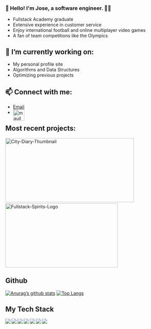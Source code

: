 ### :wave: Hello! I'm Jose, a software engineer. :man_technologist:
- Fullstack Academy graduate
- Extensive experience in customer service 
- Enjoy international football and online multiplayer video games
- A fan of team competitions like the Olympics

## 🔭 I’m currently working on:
- My personal profile site
- Algorithms and Data Structures
- Optimizing previous projects

## 📫 Connect with me:
- [Email](mailto:webzone08@gmail.com)
- [<img align="left" alt="mauilema | LinkedIn" width="35px" src="https://cdn-icons-png.flaticon.com/512/174/174857.png" />][linkedin]

## Most recent projects:
<div>
<span>
<a href="https://github.com/HCJM/City-Diary"><img width="400" height="200" alt="City-Diary-Thumbnail" src="https://user-images.githubusercontent.com/75354391/152089970-860934fe-7acb-4159-9461-27d9cfb87e75.png"></a>
</span>
&nbsp;
&nbsp;
<span>
<a href="https://graceshopper-4-amigos.herokuapp.com/"><img width="350" height="200" alt="Fullstack-Spirits-Logo" src="https://user-images.githubusercontent.com/75354391/152092298-f5421686-bd54-4478-ab43-2b02e1cdb3b9.png"></a>
 </div>
</span>
 
 ## Github
[![Anurag’s github stats](https://github-readme-stats.vercel.app/api?username=mauilema)](https://github.com/mauilema)
[![Top Langs](https://github-readme-stats.vercel.app/api/top-langs/?username=mauilema&layout=compact)](https://github.com/mauilema)

## My Tech Stack  
<img align="left" img src="https://img.icons8.com/color/48/000000/react-native.png"/>
<img align="left" img src="https://img.icons8.com/color/48/000000/redux.png"/>
<img align="left" img src="https://img.icons8.com/color/48/000000/nodejs.png"/>
<img align="left" img src="https://img.icons8.com/color/48/000000/git.png"/>
<img align="left" img src="https://img.icons8.com/color-glass/48/000000/github.png"/>
<img align="left" img src="https://img.icons8.com/color/48/000000/heroku.png"/>
<img align="left" img src="https://img.icons8.com/color/48/000000/postgreesql.png"/>



<!--
**mauilema/mauilema** is a ✨ _special_ ✨ repository because its `README.md` (this file) appears on your GitHub profile.

Here are some ideas to get you started:

- 🔭 I’m currently working on ...
- 🌱 I’m currently learning ...
- 👯 I’m looking to collaborate on ...
- 🤔 I’m looking for help with ...
- 💬 Ask me about ...
- 📫 How to reach me: ...
- 😄 Pronouns: ...
- ⚡ Fun fact: ...
-->

[linkedIn]: https://www.linkedin.com/in/josemlema/
